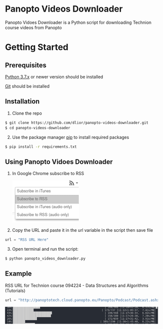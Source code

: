 # Panopto Videos Downloader

Panopto Vidoes Downloader is a Python script for downloading Technion course videos from Panopto 

# Getting Started

## Prerequisites

[Python 3.7.x](https://www.python.org/downloads/) or newer version should be installed

[Git](https://git-scm.com/downloads) should be installed

## Installation

1. Clone the repo
```bash
$ git clone https://github.com/dlior/panopto-videos-downloader.git
$ cd panopto-videos-downloader
```

2. Use the package manager [pip]() to install required packages
```bash
$ pip install -r requirements.txt
```

## Using Panopto Vidoes Downloader

1. In Google Chrome subscribe to RSS

    ![](Assets/RSS.png)

2. Copy the URL and paste it in the url variable in the script then save file

```python
url = "RSS URL Here"
```

3. Open terminal and run the script:
```bash
$ python panopto_videos_downloader.py
```

## Example

RSS URL for Technion course 094224 - Data Structures and Algorithms (Tutorials)

```python
url = "http://panoptotech.cloud.panopto.eu/Panopto/Podcast/Podcast.ashx?courseid=2b22b19c-f958-4153-9765-a97d00e07ad5&type=mp4"
```
![](Assets/progress_bar.png)



